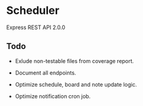 # Scheduler

Express REST API 2.0.0

## Todo

- Exlude non-testable files from coverage report.

- Document all endpoints.

- Optimize schedule, board and note update logic.

- Optimize notification cron job.

